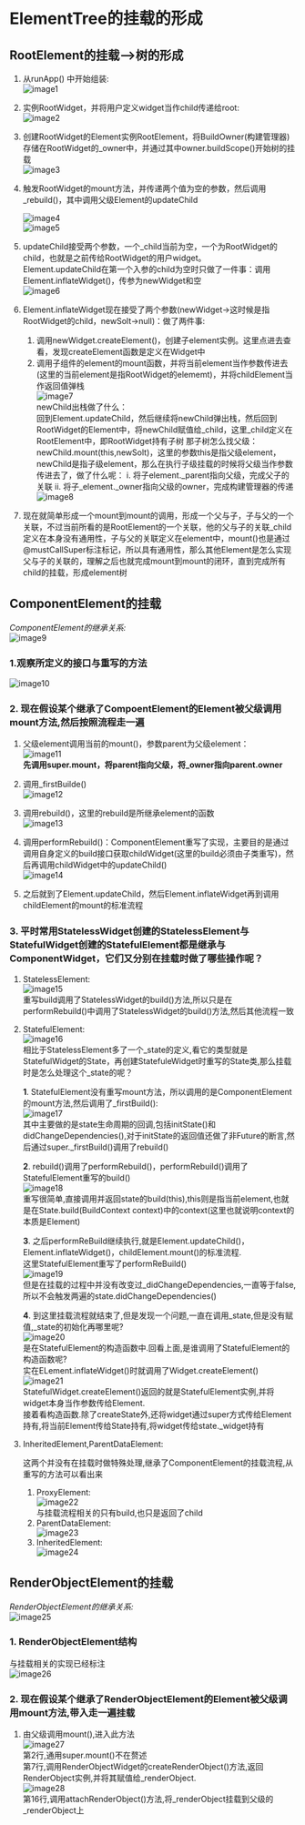 # ElementTree的挂载的形成

## RootElement的挂载-->树的形成

1. 从runApp() 中开始组装:  
![image1](assets/image1.png)
2. 实例RootWidget，并将用户定义widget当作child传递给root:  
![image2](assets/image2.png)
3. 创建RootWidget的Element实例RootElement，将BuildOwner(构建管理器)存储在RootWidget的_owner中，并通过其中owner.buildScope()开始树的挂载  
![image3](assets/image3.png)
4. 触发RootWidget的mount方法，并传递两个值为空的参数，然后调用_rebuild()，其中调用父级Element的updateChild  

    ![image4](assets/image4.png)  
    ![image5](assets/image5.png)  
5. updateChild接受两个参数，一个_child当前为空，一个为RootWidget的child，也就是之前传给RootWidget的用户widget。  
Element.updateChild在第一个入参的child为空时只做了一件事：调用Element.inflateWidget()，传参为newWidget和空  
![image6](assets/image6.png)  
6. Element.inflateWidget现在接受了两个参数(newWidget->这时候是指RootWidget的child，newSolt->null)：做了两件事:

    1. 调用newWidget.createElement()，创建子element实例。这里点进去查看，发现createElement函数是定义在Widget中  
    2. 调用子组件的element的mount函数，并将当前element当作参数传进去(这里的当前element是指RootWidget的elememt)，并将childElement当作返回值弹栈  
![image7](assets/image7.png)  
newChild出栈做了什么：  
      回到Element.updateChild，然后继续将newChild弹出栈，然后回到RootWidget的Element中，将newChild赋值给_child，这里_child定义在RootElement中，即RootWidget持有子树
    那子树怎么找父级：newChild.mount(this,newSolt)，这里的参数this是指父级element，newChild是指子级element，那么在执行子级挂载的时候将父级当作参数传进去了，做了什么呢：
    i. 将子element._parent指向父级，完成父子的关联
    ii. 将子_element._owner指向父级的owner，完成构建管理器的传递  
    ![image8](assets/image8.png)
7. 现在就简单形成一个mount到mount的调用，形成一个父与子，子与父的一个关联，不过当前所看的是RootElement的一个关联，他的父与子的关联_child定义在本身没有通用性，子与父的关联定义在element中，mount()也是通过@mustCallSuper标注标记，所以具有通用性，那么其他Element是怎么实现父与子的关联的，理解之后也就完成mount到mount的闭环，直到完成所有child的挂载，形成element树  

## ComponentElement的挂载  

_ComponentElement的继承关系:_  
![image9](assets/image9.png)  

### 1.观察所定义的接口与重写的方法

![image10](assets/image10.png)  

### 2. 现在假设某个继承了CompoentElement的Element被父级调用mount方法,然后按照流程走一遍

1. 父级element调用当前的mount()，参数parent为父级element：  
 ![image11](assets/image11.png)  
    **先调用super.mount，将parent指向父级，将_owner指向parent.owner**  
2. 调用_firstBuilde()  
![image12](assets/image12.png)

3. 调用rebuild()，这里的rebuild是所继承element的函数  
![image13](assets/image13.png)

4. 调用performRebuild()：ComponentElement重写了实现，主要目的是通过调用自身定义的build接口获取childWidget(这里的build必须由子类重写)，然后再调用childWidget中的updateChild()  
![image14](assets/image14.png)  
5. 之后就到了Element.updateChild，然后Element.inflateWidget再到调用childElement的mount的标准流程  

### 3. 平时常用StatelessWidget创建的StatelessElement与StatefulWidget创建的StatefulElement都是继承与ComponentWidget，它们又分别在挂载时做了哪些操作呢？

1. StatelessElement:  
![image15](assets/image15.png)  
重写build调用了StatelessWidget的build()方法,所以只是在performRebuild()中调用了StatelessWidget的build()方法,然后其他流程一致
2. StatefulElement:  
![image16](assets/image16.png)  
相比于StatelessElement多了一个_state的定义,看它的类型就是StatefulWidget的State，再创建StatefuleWidget时重写的State类,那么挂载时是怎么处理这个_state的呢？ 

    **1**. StatefulElement没有重写mount方法，所以调用的是ComponentElement的mount方法,然后调用了_firstBuild():  
![image17](assets/image17.png)  
其中主要做的是state生命周期的回调,包括initState()和didChangeDependencies(),对于initState的返回值还做了非Future的断言,然后通过super._firstBuild()调用了rebuild()  

    **2**. rebuild()调用了performRebuild()，performRebuild()调用了StatefulElement重写的build()  
![image18](assets/image18.png)  
重写很简单,直接调用并返回state的build(this),this则是指当前element,也就是在State.build(BuildContext context)中的context(这里也就说明context的本质是Element)  

    **3**. 之后performReBuild继续执行,就是Element.updateChild()，Element.inflateWidget()，childElement.mount()的标准流程.  
这里StatefulElement重写了performReBuild()  
![image19](assets/image19.png)  
但是在挂载的过程中并没有改变过_didChangeDependencies,一直等于false,所以不会触发两遍的state.didChangeDependencies()  

    **4**. 到这里挂载流程就结束了,但是发现一个问题,一直在调用_state,但是没有赋值,_state的初始化再哪里呢?  
![image20](assets/image20.png)  
是在StatefulElement的构造函数中.回看上面,是谁调用了StatefulElement的构造函数呢?  
实在ELement.inflateWidget()时就调用了Widget.createElement()  
![image21](assets/image21.png)  
StatefulWidget.createElement()返回的就是StatefulElement实例,并将widget本身当作参数传给Element.  
接着看构造函数.除了createState外,还将widget通过super方式传给Element持有,将当前Element传给State持有,将widget传给state._widget持有  

3. InheritedElement,ParentDataElement:

    这两个并没有在挂载时做特殊处理,继承了ComponentElement的挂载流程,从重写的方法可以看出来  
    1. ProxyElement:  
    ![image22](assets/image22.png)  
    与挂载流程相关的只有build,也只是返回了child
    2. ParentDataElement:  
    ![image23](assets/image23.png)  
    3. InheritedElement:  
    ![image24](assets/image24.png)  

## RenderObjectElement的挂载  

_RenderObjectElement的继承关系:_  
![image25](assets/image25.png)  

### 1. RenderObjectElement结构

与挂载相关的实现已经标注  
![image26](assets/image26.png)  

### 2. 现在假设某个继承了RenderObjectElement的Element被父级调用mount方法,带入走一遍挂载  

1. 由父级调用mount(),进入此方法  
![image27](assets/image27.png)  
第2行,通用super.mount()不在赘述  
第7行,调用RenderObjectWidget的createRenderObject()方法,返回RenderObject实例,并将其赋值给_renderObject.  
![image28](assets/image28.png)  
第16行,调用attachRenderObject()方法,将_renderObject挂载到父级的_renderObject上